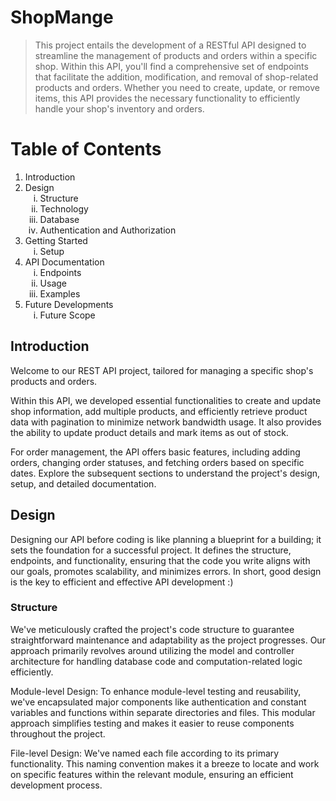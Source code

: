 # ShopMange

>This project entails the development of a RESTful API designed to streamline the management of products and orders within a specific shop. Within this API, you'll find a comprehensive set of endpoints that facilitate the addition, modification, and removal of shop-related products and orders. Whether you need to create, update, or remove items, this API provides the necessary functionality to efficiently handle your shop's inventory and orders.

# Table of Contents
<ol type="1">
  <li>Introduction</li>
  <li>Design
    <ol type="i">
      <li>Structure</li>
      <li>Technology</li>
      <li>Database</li>
      <li>Authentication and Authorization</li>
    </ol>
  </li>
  <li>Getting Started
    <ol type="i">
      <li>Setup</li>
    </ol>
  </li>
  <li>API Documentation
    <ol type="i">
      <li>Endpoints</li>
      <li>Usage</li>
      <li>Examples</li>
    </ol>
  </li>
  <li>Future Developments
    <ol type="i">
      <li>Future Scope</li>
    </ol>
  </li>
</ol>

## Introduction
Welcome to our REST API project, tailored for managing a specific shop's products and orders.

Within this API, we developed essential functionalities to create and update shop information, add multiple products, and efficiently retrieve product data with pagination to minimize network bandwidth usage. It also provides the ability to update product details and mark items as out of stock.

For order management, the API offers basic features, including adding orders, changing order statuses, and fetching orders based on specific dates. Explore the subsequent sections to understand the project's design, setup, and detailed documentation.

## Design
Designing our API before coding is like planning a blueprint for a building; it sets the foundation for a successful project. It defines the structure, endpoints, and functionality, ensuring that the code you write aligns with our goals, promotes scalability, and minimizes errors. In short, good design is the key to efficient and effective API development :)
### Structure
We've meticulously crafted the project's code structure to guarantee straightforward maintenance and adaptability as the project progresses. Our approach primarily revolves around utilizing the model and controller architecture for handling database code and computation-related logic efficiently.

Module-level Design: To enhance module-level testing and reusability, we've encapsulated major components like authentication and constant variables and functions within separate directories and files. This modular approach simplifies testing and makes it easier to reuse components throughout the project.

File-level Design: We've named each file according to its primary functionality. This naming convention makes it a breeze to locate and work on specific features within the relevant module, ensuring an efficient development process.


